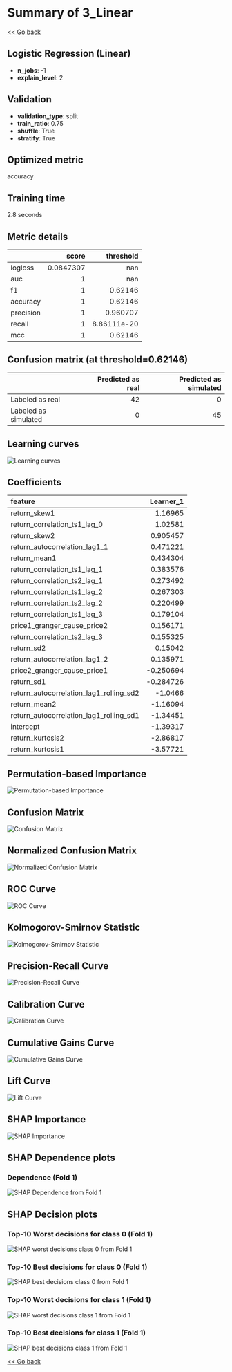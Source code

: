 # Summary of 3_Linear

[<< Go back](../README.md)


## Logistic Regression (Linear)
- **n_jobs**: -1
- **explain_level**: 2

## Validation
 - **validation_type**: split
 - **train_ratio**: 0.75
 - **shuffle**: True
 - **stratify**: True

## Optimized metric
accuracy

## Training time

2.8 seconds

## Metric details
|           |     score |     threshold |
|:----------|----------:|--------------:|
| logloss   | 0.0847307 | nan           |
| auc       | 1         | nan           |
| f1        | 1         |   0.62146     |
| accuracy  | 1         |   0.62146     |
| precision | 1         |   0.960707    |
| recall    | 1         |   8.86111e-20 |
| mcc       | 1         |   0.62146     |


## Confusion matrix (at threshold=0.62146)
|                      |   Predicted as real |   Predicted as simulated |
|:---------------------|--------------------:|-------------------------:|
| Labeled as real      |                  42 |                        0 |
| Labeled as simulated |                   0 |                       45 |

## Learning curves
![Learning curves](learning_curves.png)

## Coefficients
| feature                                 |   Learner_1 |
|:----------------------------------------|------------:|
| return_skew1                            |    1.16965  |
| return_correlation_ts1_lag_0            |    1.02581  |
| return_skew2                            |    0.905457 |
| return_autocorrelation_lag1_1           |    0.471221 |
| return_mean1                            |    0.434304 |
| return_correlation_ts1_lag_1            |    0.383576 |
| return_correlation_ts2_lag_1            |    0.273492 |
| return_correlation_ts1_lag_2            |    0.267303 |
| return_correlation_ts2_lag_2            |    0.220499 |
| return_correlation_ts1_lag_3            |    0.179104 |
| price1_granger_cause_price2             |    0.156171 |
| return_correlation_ts2_lag_3            |    0.155325 |
| return_sd2                              |    0.15042  |
| return_autocorrelation_lag1_2           |    0.135971 |
| price2_granger_cause_price1             |   -0.250694 |
| return_sd1                              |   -0.284726 |
| return_autocorrelation_lag1_rolling_sd2 |   -1.0466   |
| return_mean2                            |   -1.16094  |
| return_autocorrelation_lag1_rolling_sd1 |   -1.34451  |
| intercept                               |   -1.39317  |
| return_kurtosis2                        |   -2.86817  |
| return_kurtosis1                        |   -3.57721  |


## Permutation-based Importance
![Permutation-based Importance](permutation_importance.png)
## Confusion Matrix

![Confusion Matrix](confusion_matrix.png)


## Normalized Confusion Matrix

![Normalized Confusion Matrix](confusion_matrix_normalized.png)


## ROC Curve

![ROC Curve](roc_curve.png)


## Kolmogorov-Smirnov Statistic

![Kolmogorov-Smirnov Statistic](ks_statistic.png)


## Precision-Recall Curve

![Precision-Recall Curve](precision_recall_curve.png)


## Calibration Curve

![Calibration Curve](calibration_curve_curve.png)


## Cumulative Gains Curve

![Cumulative Gains Curve](cumulative_gains_curve.png)


## Lift Curve

![Lift Curve](lift_curve.png)



## SHAP Importance
![SHAP Importance](shap_importance.png)

## SHAP Dependence plots

### Dependence (Fold 1)
![SHAP Dependence from Fold 1](learner_fold_0_shap_dependence.png)

## SHAP Decision plots

### Top-10 Worst decisions for class 0 (Fold 1)
![SHAP worst decisions class 0 from Fold 1](learner_fold_0_shap_class_0_worst_decisions.png)
### Top-10 Best decisions for class 0 (Fold 1)
![SHAP best decisions class 0 from Fold 1](learner_fold_0_shap_class_0_best_decisions.png)
### Top-10 Worst decisions for class 1 (Fold 1)
![SHAP worst decisions class 1 from Fold 1](learner_fold_0_shap_class_1_worst_decisions.png)
### Top-10 Best decisions for class 1 (Fold 1)
![SHAP best decisions class 1 from Fold 1](learner_fold_0_shap_class_1_best_decisions.png)

[<< Go back](../README.md)

